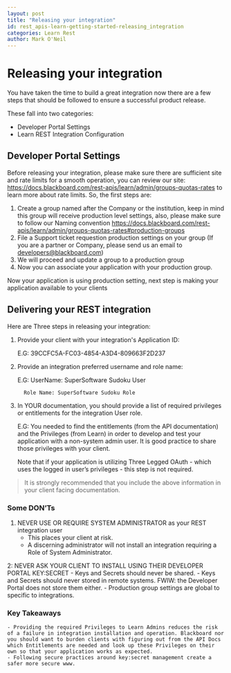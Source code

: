 ```yaml
---
layout: post
title: "Releasing your integration"
id: rest_apis-learn-getting-started-releasing_integration
categories: Learn Rest
author: Mark O'Neil
---
```


# Releasing your integration

You have taken the time to build a great integration now there are a few steps that should be followed to ensure a successful product release.

These fall into two categories:

  - Developer Portal Settings
  - Learn REST Integration Configuration

## Developer Portal Settings

Before releasing your integration, please make sure there are sufficient site and rate limits for a smooth operation, you can review our site: https://docs.blackboard.com/rest-apis/learn/admin/groups-quotas-rates to learn more about rate limits. So, the first steps are:

1. Create a group named after the Company or the institution, keep in mind this group will receive production level settings, also, please make sure to follow our Naming convention https://docs.blackboard.com/rest-apis/learn/admin/groups-quotas-rates#production-groups
2. File a Support ticket requestion production settings on your group (If you are a partner or Company, please send us an email to developers@blackboard.com)
3. We will proceed and update a group to a production group
4. Now you can associate your application with your production group.

Now your application is using production setting, next step is making your application available to your clients

## Delivering your REST integration

Here are Three steps in releasing your integration:

1. Provide your client with your integration's Application ID:
	
	E.G: 39CCFC5A-FC03-4854-A3D4-809663F2D237 

2. Provide an integration preferred username and role name:
	
	E.G: UserName: SuperSoftware Sudoku User

		 Role Name: SuperSoftware Sudoku Role

3. In YOUR documentation, you should provide a list of required privileges or entitlements for the integration User role.

	E.G: You needed to find the entitlements (from the API documentation) and the Privileges (from Learn) in order to develop and test your application with a non-system admin user. It is good practice to share those privileges with your client.

	Note that if your application is utilizing Three Legged OAuth - which uses the logged in user’s privileges - this step is not required.

> It is strongly recommended that you include the above information in your client facing documentation.

### Some DON’Ts

1. NEVER USE OR REQUIRE SYSTEM ADMINISTRATOR as your REST integration user
	- This places your client at risk.
	- A discerning administrator will not install an integration requiring a Role of System Administrator.

2: NEVER ASK YOUR CLIENT TO INSTALL USING THEIR DEVELOPER PORTAL KEY:SECRET
	- Keys and Secrets should never be shared.
	- Keys and Secrets should never stored in remote systems. FWIW: the Developer Portal does not store them either.
	- Production group settings are global to specific to integrations.

### Key Takeaways
	- Providing the required Privileges to Learn Admins reduces the risk of a failure in integration installation and operation. Blackboard nor you should want to burden clients with figuring out from the API Docs which Entitlements are needed and look up these Privileges on their own so that your application works as expected.
	- Following secure practices around key:secret management create a safer more secure www.
